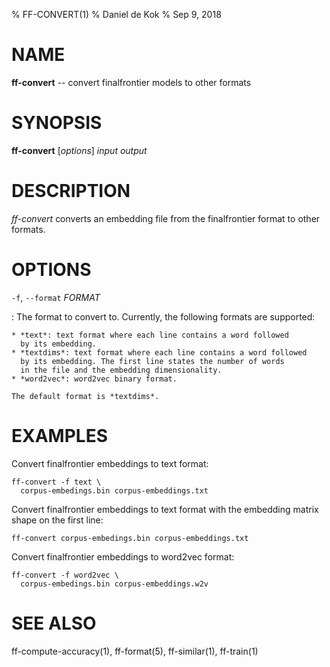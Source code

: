 % FF-CONVERT(1)
% Daniel de Kok
% Sep 9, 2018

NAME
====

**ff-convert** -- convert finalfrontier models to other formats

SYNOPSIS
========

**ff-convert** [*options*] *input* *output*

DESCRIPTION
===========

*ff-convert* converts an embedding file from the finalfrontier format to
other formats.

OPTIONS
=======

`-f`, `--format` *FORMAT*

:   The format to convert to. Currently, the following formats are
    supported:

    * *text*: text format where each line contains a word followed
      by its embedding.
    * *textdims*: text format where each line contains a word followed
      by its embedding. The first line states the number of words
      in the file and the embedding dimensionality.
    * *word2vec*: word2vec binary format.

    The default format is *textdims*.

EXAMPLES
========

Convert finalfrontier embeddings to text format:

    ff-convert -f text \
      corpus-embedings.bin corpus-embeddings.txt

Convert finalfrontier embeddings to text format with the embedding matrix shape
on the first line:

    ff-convert corpus-embedings.bin corpus-embeddings.txt

Convert finalfrontier embeddings to word2vec format:

    ff-convert -f word2vec \
      corpus-embedings.bin corpus-embeddings.w2v

SEE ALSO
========

ff-compute-accuracy(1), ff-format(5), ff-similar(1), ff-train(1)
